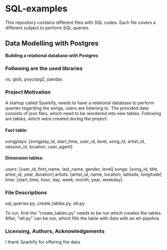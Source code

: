 # SQL-examples

This repository contains different files with SQL codes. Each file covers a different subject to perform SQL queries. 


## Data Modelling with Postgres
**Building a relational database with Postgres**


### Follwoing are the used libraries
os, glob, psycopg2, pandas


### Project Motivation
A startup called Sparkify, needs to have a relational database to perform queries regarding the songs, users are listening to. The provided data consists of json files, which need to be reordered into new tables.
Following are tables, which were created during the project: 

#### Fact table:
songplays: [songplay_id, start_time, user_id, level, song_id, 
                                artist_id, session_id, location, user_agent]

#### Dimension tables:
users:     [user_id, first_name, last_name, gender, level]
songs:     [song_id, title, artist_id, year, duration]
artists:   [artist_id, name, location, latitude, longitude]
time:      [start_time, hour, day, week, month, year, weekday]



### File Descriptions
sql_queries.py,
create_tables.py,
etl.py

To run, first the "create_tables.py" needs to be run which creates the tables. After, "etl.py" can be run, which fills the table with data with an etl-pipeline. 


### Licensing, Authors, Acknowledgements
I thank Sparkify for offering the data.
